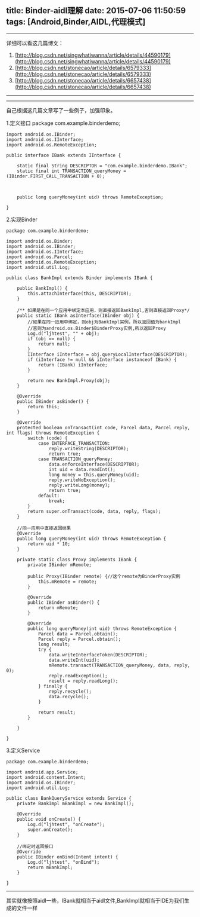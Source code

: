 title: Binder-aidl理解
date: 2015-07-06 11:50:59
tags: [Android,Binder,AIDL,代理模式]
---

***
详细可以看这几篇博文：

1. [http://blog.csdn.net/singwhatiwanna/article/details/44590179](http://blog.csdn.net/singwhatiwanna/article/details/44590179)
2. [http://blog.csdn.net/stonecao/article/details/6579333](http://blog.csdn.net/stonecao/article/details/6579333)
3. [http://blog.csdn.net/stonecao/article/details/6657438](http://blog.csdn.net/stonecao/article/details/6657438)
***

***
自己根据这几篇文章写了一些例子，加强印象。

1.定义接口
	package com.example.binderdemo;

	import android.os.IBinder;
	import android.os.IInterface;
	import android.os.RemoteException;

	public interface IBank extends IInterface {
    
	    static final String DESCRIPTOR = "com.example.binderdemo.IBank";
	    static final int TRANSACTION_queryMoney = (IBinder.FIRST_CALL_TRANSACTION + 0);
	
	
	
	    public long queryMoney(int uid) throws RemoteException;

	}

2.实现Binder

	package com.example.binderdemo;
	
	import android.os.Binder;
	import android.os.IBinder;
	import android.os.IInterface;
	import android.os.Parcel;
	import android.os.RemoteException;
	import android.util.Log;
	
	public class BankImpl extends Binder implements IBank {

	    public BankImpl() {
	        this.attachInterface(this, DESCRIPTOR);
	    }
	    
	    /** 如果是在同一个应用中绑定本应用，则直接返回BankImpl,否则直接返回Proxy*/
	    public static IBank asInterface(IBinder obj) {
	        //如果在同一应用中绑定，则obj为BankImpl实例，所以返回值为bankImpl
	        //否则为android.os.Binder$BinderProxy实例,所以返回Proxy
	        Log.d("ljhtest", "" + obj);
	        if (obj == null) {
	            return null;
	        }
	        IInterface iInterface = obj.queryLocalInterface(DESCRIPTOR);
	        if (iInterface != null && iInterface instanceof IBank) {
	            return (IBank) iInterface;
	        }
	
	        return new BankImpl.Proxy(obj);
	    }
	
	    @Override
	    public IBinder asBinder() {
	        return this;
	    }
	
	    @Override
	    protected boolean onTransact(int code, Parcel data, Parcel reply, int flags) throws RemoteException {
	        switch (code) {
	            case INTERFACE_TRANSACTION:
	                reply.writeString(DESCRIPTOR);
	                return true;
	            case TRANSACTION_queryMoney:
	                data.enforceInterface(DESCRIPTOR);
	                int uid = data.readInt();
	                long money = this.queryMoney(uid);
	                reply.writeNoException();
	                reply.writeLong(money);
	                return true;
	            default:
	                break;
	        }
	        return super.onTransact(code, data, reply, flags);
	    }
	
	    //同一应用中直接返回结果          
	    @Override
	    public long queryMoney(int uid) throws RemoteException {
	        return uid * 10;
	    }
	
	    private static class Proxy implements IBank {
	        private IBinder mRemote;
	
	        public Proxy(IBinder remote) {//这个remote为BinderProxy实例
	            this.mRemote = remote;
	        }
	
	        @Override
	        public IBinder asBinder() {
	            return mRemote;
	        }
	
	        @Override
	        public long queryMoney(int uid) throws RemoteException {
	            Parcel data = Parcel.obtain();
	            Parcel reply = Parcel.obtain();
	            long result;
	            try {
	                data.writeInterfaceToken(DESCRIPTOR);
	                data.writeInt(uid);
	                mRemote.transact(TRANSACTION_queryMoney, data, reply, 0);
	                reply.readException();
	                result = reply.readLong();
	            } finally {
	                reply.recycle();
	                data.recycle();
	            }
	
	            return result;
	        }
	
	    }

	}

3.定义Service


	package com.example.binderdemo;
	
	import android.app.Service;
	import android.content.Intent;
	import android.os.IBinder;
	import android.util.Log;
	
	public class BankQueryService extends Service {
	    private BankImpl mBankImpl = new BankImpl();
	
	    @Override
	    public void onCreate() {
	        Log.d("ljhtest", "onCreate");
	        super.onCreate();
	    }
	    
	    //绑定时返回接口
	    @Override
	    public IBinder onBind(Intent intent) {
	        Log.d("ljhtest", "onBind");
	        return mBankImpl;
	    }
	
	}

***
其实就像按照aidl一些，IBank就相当于aidl文件,BankImpl就相当于IDE为我们生成的文件一样





